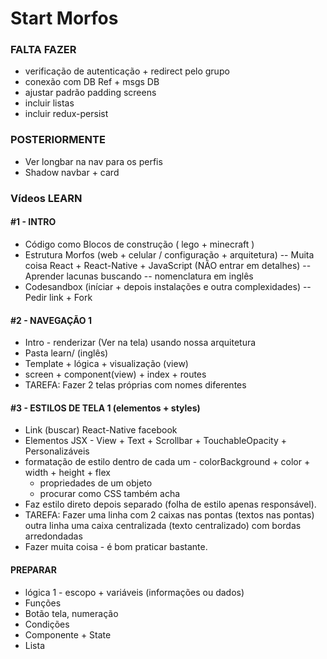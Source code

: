 # Start Morfos

### FALTA FAZER

- verificação de autenticação + redirect pelo grupo
- conexão com DB Ref + msgs DB
- ajustar padrão padding screens
- incluir listas
- incluir redux-persist

### POSTERIORMENTE

- Ver longbar na nav para os perfis
- Shadow navbar + card

### Vídeos LEARN

#### #1 - INTRO

- Código como Blocos de construção ( lego + minecraft )
- Estrutura Morfos (web + celular / configuração + arquitetura)
  -- Muita coisa React + React-Native + JavaScript (NÃO entrar em detalhes)
  -- Aprender lacunas buscando
  -- nomenclatura em inglês
- Codesandbox (iníciar + depois instalações e outra complexidades)
  -- Pedir link + Fork

#### #2 - NAVEGAÇÃO 1

- Intro - renderizar (Ver na tela) usando nossa arquitetura
- Pasta learn/ (inglês)
- Template + lógica + visualização (view)
- screen + component(view) + index + routes
- TAREFA: Fazer 2 telas próprias com nomes diferentes

#### #3 - ESTILOS DE TELA 1 (elementos + styles)

- Link (buscar) React-Native facebook
- Elementos JSX - View + Text + Scrollbar + TouchableOpacity + Personalizáveis
- formatação de estilo dentro de cada um - colorBackground + color + width + height + flex
  - propriedades de um objeto
  - procurar como CSS também acha
- Faz estilo direto depois separado (folha de estilo apenas responsável).
- TAREFA: Fazer uma linha com 2 caixas nas pontas (textos nas pontas) outra linha uma caixa centralizada (texto centralizado) com bordas arredondadas
- Fazer muita coisa - é bom praticar bastante.

#### PREPARAR

- lógica 1 - escopo + variáveis (informações ou dados)
- Funções
- Botão tela, numeração
- Condições
- Componente + State
- Lista
